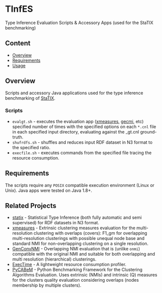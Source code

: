# TInfES
Type Inference Evaluation Scripts &amp; Accessory Apps (used for the StaTIX benchmarking)

## Content
- [Overview](#overview)
- [Requirements](#requirements)
- [Usage](#usage)

## Overview

Scripts and accessory Java applications used for the type inference benchmarking of [StaTIX](https://github.com/eXascaleInfolab/StaTIX).

### Scripts

- `evalgt.sh`  - executes the evaluation app ([xmeasures](https://github.com/eXascaleInfolab/xmeasures), [gecmi]((https://github.com/eXascaleInfolab/GenConvNMI)), etc) specified number of times with the specified options on each `*.cnl` file in each specified input directory, evaluating against the <inpdir>_gt.cnl ground-truth.
- `shufrdfs.sh`  - shuffles and reduces input RDF dataset in N3 format to the specified ratio.
- `execfile.sh`  - executes commands from the specified file tracing the resource consumption.

## Requirements

The scripts require any `POSIX` compatible execution environment (Linux or Unix). Java apps were tested on Java 1.8+.

## Related Projects

- [statix](https://github.com/eXascaleInfolab/StaTIX)  - Statistical Type Inference (both fully automatic and semi supervised) for RDF datasets in N3 format.
- [xmeasures](https://github.com/eXascaleInfolab/xmeasures)  - Extrinsic clustering measures evaluation for the multi-resolution clustering with overlaps (covers): F1_gm for overlapping multi-resolution clusterings with possible unequal node base and standard NMI for non-overlapping clustering on a single resolution.
- [GenConvNMI](https://github.com/eXascaleInfolab/GenConvNMI) - Overlapping NMI evaluation that is (unlike `onmi`) compatible with the original NMI and suitable for both overlapping and multi resolution (hierarchical) clusterings.
- [ExecTime](https://bitbucket.org/lumais/exectime/)  - A lightweight resource consumption profiler.
- [PyCABeM](https://github.com/eXascaleInfolab/PyCABeM) - Python Benchmarking Framework for the Clustering Algorithms Evaluation. Uses extrinsic (NMIs) and intrinsic (Q) measures for the clusters quality evaluation considering overlaps (nodes membership by multiple clusters).
